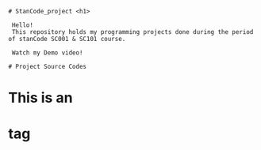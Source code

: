 `# StanCode_project <h1>`

     Hello! 
     This repository holds my programming projects done during the period of stanCode SC001 & SC101 course.

     Watch my Demo video!
   
   
`# Project Source Codes`



# This is an <h1> tag
